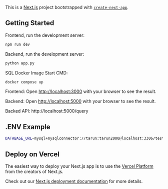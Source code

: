 This is a [Next.js](https://nextjs.org/) project bootstrapped with [`create-next-app`](https://github.com/vercel/next.js/tree/canary/packages/create-next-app).

## Getting Started

Frontend, run the development server:

```bash
npm run dev
```

Backend, run the development server:

```bash
python app.py
```

SQL Docker Image Start CMD:
```bash
docker compose up
```


Frontend: Open [http://localhost:3000](http://localhost:3000) with your browser to see the result.

Backend: Open [http://localhost:5000](http://localhost:5000) with your browser to see the result.

Backed API: http://localhost:5000/query

## .ENV Example

```bash
DATABASE_URL=mysql+mysqlconnector://tarun:tarun2000@localhost:3306/test
```

## Deploy on Vercel

The easiest way to deploy your Next.js app is to use the [Vercel Platform](https://vercel.com/new?utm_medium=default-template&filter=next.js&utm_source=create-next-app&utm_campaign=create-next-app-readme) from the creators of Next.js.

Check out our [Next.js deployment documentation](https://nextjs.org/docs/deployment) for more details.
